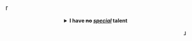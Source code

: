 <p align="left"><b>「</b></p>
  <details align="center">
<summary>
   <strong>I have <del>no</del> <ins><i>special</i></ins> talent</strong>
  </summary>
  <br>
   <i><sub>I might look like I’m doing nothing, but in my head, I’m quite busy.</sub></i>
   <br>
   <br>
</details>
<p align="right"><b>」</b></p>